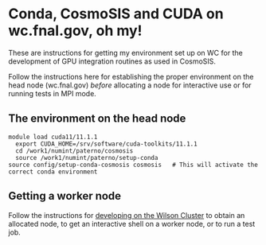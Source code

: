 # Conda, CosmoSIS and CUDA on wc.fnal.gov, oh my!

These are instructions for getting my environment set up on WC for the development
of GPU integration routines as used in CosmoSIS.

Follow the instructions here for establishing the proper environment on the head
node (wc.fnal.gov) *before* allocating a node for interactive use or for running
tests in MPI mode.

## The environment on the head node

    module load cuda11/11.1.1
	  export CUDA_HOME=/srv/software/cuda-toolkits/11.1.1
	  cd /work1/numint/paterno/cosmosis
	  source /work1/numint/paterno/setup-conda
    source config/setup-conda-cosmosis cosmosis   # This will activate the correct conda environment

## Getting a worker node

Follow the instructions for [developing on the Wilson Cluster](developing-on-wc.html) to
obtain an allocated node, to get an interactive shell on a worker node, or to run a
test job.

